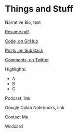 # Things and Stuff

Narrative Bio, text

[Resume.pdf](Resume.pdf)

[Code, on GitHub](https://github.com/johntomczak)

[Posts, on Substack](https://jjtposts.substack.com/people/1046252-john)

[Comments, on Twitter](https://twitter.com/JJT1996)

Highlights:

* A
* B
* C

Podcast, link

Google Colab Notebooks, link

Contact Me

Wildcard

